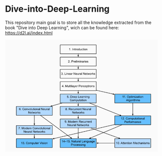 # Dive-into-Deep-Learning

This repository main goal is to store all the knowledge extracted from the book "Dive into Deep Learning", wich can be found here:
https://d2l.ai/index.html

![alt text](https://raw.githubusercontent.com/BenjamimOliveira/Dive-into-Deep-Learning/main/imgs/structure.png)